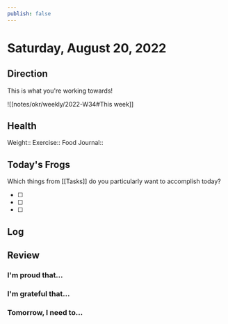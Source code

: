 ```yaml
---
publish: false 
---
```


# Saturday, August 20, 2022
## Direction

This is what you're working towards!

![[notes/okr/weekly/2022-W34#This week]]

## Health

Weight:: 
Exercise:: 
Food Journal:: 

## Today's Frogs

Which things from [[Tasks]] do you particularly want to accomplish today?

- [ ] 
- [ ] 
- [ ] 

## Log





## Review

### I'm proud that...



### I'm grateful that...




### Tomorrow, I need to...